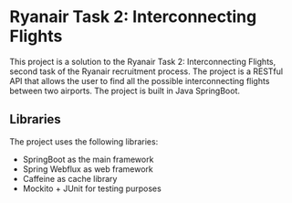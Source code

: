 # Ryanair Task 2: Interconnecting Flights

This project is a solution to the Ryanair Task 2: Interconnecting Flights, second task of the Ryanair recruitment
process.
The project is a RESTful API that allows the user to find all the possible interconnecting flights between two airports.
The project is built in Java SpringBoot.

## Libraries

The project uses the following libraries:

- SpringBoot as the main framework
- Spring Webflux as web framework
- Caffeine as cache library
- Mockito + JUnit for testing purposes
